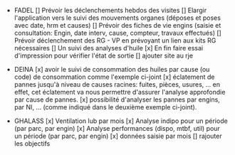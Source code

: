 - FADEL
  [] Prévoir les déclenchements hebdos des visites
  [] Elargir l'application vers le suivi des mouvements organes (déposes et poses avec date, hrm et causes)
  [] Prévoir des fiches de vie engins (saisie et consultation: Engin, date interv, cause, compteur, travaux effectués)
  [] Prévoir déclenchement des RG - VP en prévoyant un lien aux kits RG nécessaires
  [] Un suivi des analyses d'huile
  [x] En fin faire essai d'impression pour vérifier l'état de sortie
  [] ajouter site au rje

- DEINA
  [x] avoir le suivi de consommation des huiles par cause (ou code) de consommation comme l'exemple ci-joint
  [x] éclatement de pannes jusqu'à niveau de causes racines: fuites, pièces, usures, ... en effet, cet éclatement va nous permettre d'assurer l'analyse approfondie par cause de pannes.
  [x] possibilité d'analyser les pannes par engins, par NI, ... (comme indiqué dans le deuxième exemple ci-joint).

- GHALASS
  [x] Ventilation lub par mois
  [x] Analyse indipo pour un période (par parc, par engin)
  [x] Analyse performances (dispo, mtbf, util) pour un période (par parc, par engin)
  [x] données saisie par mois
  [] rajouter les objectifs

